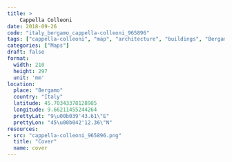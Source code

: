 ```yaml
---
title: > 
    Cappella Colleoni
date: 2018-09-26
code: "italy_bergamo_cappella-colleoni_965896"
tags: ["cappella-colleoni", "map", "architecture", "buildings", "Bergamo", "Italy"]
categories: ["Maps"]
draft: false
format:
  width: 210
  height: 297
  unit: 'mm'
location:
  place: "Bergamo"
  country: "Italy"
  latitude: 45.70343378128985
  longitude: 9.66211455244264
  prettyLat: "9\u00b039'43.61\"E"
  prettyLon: "45\u00b042'12.36\"N"
resources:
- src: "cappella-colleoni_965896.png"
  title: "Cover"
  name: cover
---
```

